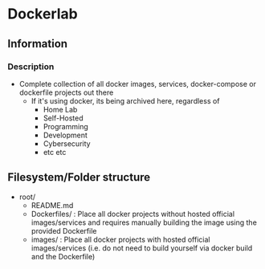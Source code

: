 # Dockerlab

## Information
### Description
- Complete collection of all docker images, services, docker-compose or dockerfile projects out there
    - If it's using docker, its being archived here, regardless of
        + Home Lab
        + Self-Hosted
        + Programming
        + Development
        + Cybersecurity
        + etc etc

## Filesystem/Folder structure
- root/
    + README.md
    - Dockerfiles/ : Place all docker projects without hosted official images/services and requires manually building the image using the provided Dockerfile
    - images/ : Place all docker projects with hosted official images/services (i.e. do not need to build yourself via docker build and the Dockerfile)

